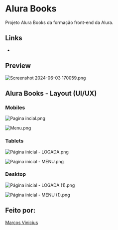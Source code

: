 # Alura Books

Projeto Alura Books da formação front-end da Alura.

## Links

- 

## Preview

![Screenshot 2024-06-03 170059.png](./imagens/Screenshot_2024-06-03_170059.png)

## Alura Books - Layout (UI/UX)

### Mobiles

![Pagina incial.png](./imagens/Pagina_incial.png)

![Menu.png](./imagens/Menu.png)

### Tablets

![Página inicial - LOGADA.png](./imagens/Pgina_inicial_-_LOGADA.png)

![Página inicial - MENU.png](./imagens/Pgina_inicial_-_MENU.png)

### Desktop

![Página inicial - LOGADA (1).png](./imagens/Pgina_inicial_-_LOGADA_(1).png)

![Página inicial - MENU (1).png](./imagens/Pgina_inicial_-_MENU_(1).png)

## Feito por:

[Marcos Vinicius](https://linkedin.com/in/devmarcosvinicius)